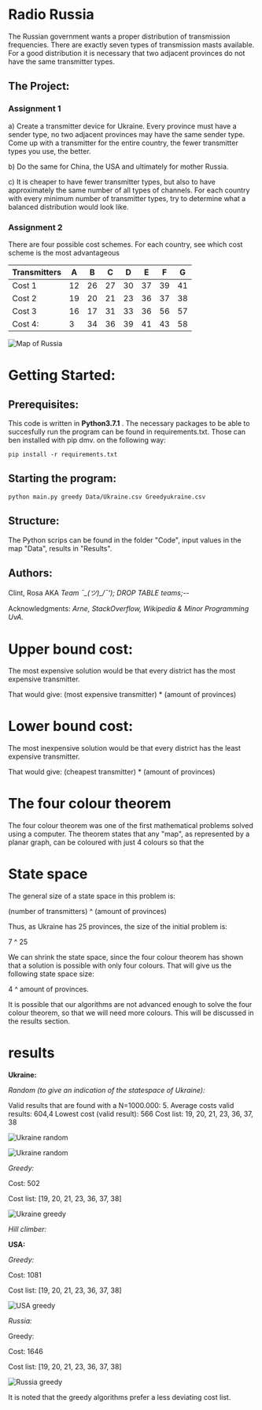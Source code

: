 # Radio Russia
The Russian government wants a proper distribution of transmission frequencies. There are exactly seven types of transmission masts available. For a good distribution it is necessary that two adjacent provinces do not have the same transmitter types.

## The Project:
### Assignment 1
a) Create a transmitter device for Ukraine. Every province must have a sender type, no two adjacent provinces may have the same sender type. Come up with a transmitter for the entire country, the fewer transmitter types you use, the better.

b) Do the same for China, the USA and ultimately for mother Russia.

c) It is cheaper to have fewer transmitter types, but also to have approximately the same number of all types of channels. For each country with every minimum number of transmitter types, try to determine what a balanced distribution would look like.

### Assignment 2
There are four possible cost schemes. For each country, see which cost scheme is the most advantageous

Transmitters | A | B | C | D | E | F | G
-------------|---|---|---|---|---|---|---
Cost 1 | 12 | 26 | 27 | 30 | 37 | 39 | 41
Cost 2 | 19 | 20 | 21 | 23 | 36 | 37 | 38
Cost 3 | 16 | 17 | 31 | 33 | 36 | 56 | 57
Cost 4: | 3  | 34 | 36 | 39 | 41 | 43 | 58

![Map of Russia](https://upload.wikimedia.org/wikipedia/commons/thumb/6/66/Bla_bla_Russia.svg/1280px-Bla_bla_Russia.svg.png)

# Getting Started:
## Prerequisites:
This code is written in **Python3.7.1** . The necessary packages to be able to succesfully run the program can be found in requirements.txt. Those can ben installed with pip dmv. on the following way:

`pip install -r requirements.txt `

## Starting the program:
    python main.py greedy Data/Ukraine.csv Greedyukraine.csv

## Structure:
The Python scrips can be found in the folder "Code", input values in the map "Data", results in "Results".

## Authors:
Clint, Rosa
AKA *Team ¯\_(ツ)_/¯'); DROP TABLE teams;--*

Acknowledgments:
*Arne,
StackOverflow,
Wikipedia &
Minor Programming UvA.*

# Upper bound cost:
The most expensive solution would be that every district has the most expensive transmitter.

That would give: (most expensive transmitter) * (amount of provinces)

# Lower bound cost:
The most inexpensive solution would be that every district has the least expensive transmitter.

That would give: (cheapest transmitter) * (amount of provinces)

# The four colour theorem

The four colour theorem was one of the first mathematical problems solved using a computer. The theorem states that any "map",
as represented by a planar graph, can be coloured with just 4 colours so that the
# State space
The general size of a state space in this problem is:

(number of transmitters) ^ (amount of provinces)

Thus, as Ukraine has 25 provinces, the size of the initial problem is:

7 ^ 25

We can shrink the state space, since the four colour theorem has shown that a solution is possible with only four colours. That will give us the following state space size:

4 ^ amount of provinces.

It is possible that our algorithms are not advanced enough to solve the four colour theorem, so that we will need more colours. This will be discussed in the results section.

# results

**Ukraine:**

*Random (to give an indication of the statespace of Ukraine):*

Valid results that are found with a N=1000.000: 5.
Average costs valid results: 604,4
Lowest cost (valid result): 566
Cost list: 19, 20, 21, 23, 36, 37, 38

![Ukraine random](/histogram_random_cost.png)

![Ukraine random](/histogram_random_wrong_nodes.png)

*Greedy:*

Cost: 502

Cost list: [19, 20, 21, 23, 36, 37, 38]

![Ukraine greedy](/Results/Ukraine_greedy.jpg)

*Hill climber:*



**USA:**

*Greedy:*

Cost: 1081

Cost list: [19, 20, 21, 23, 36, 37, 38]

![USA greedy](/Results/USA_greedy.jpg)


*Russia:*

Greedy:

Cost: 1646

Cost list: [19, 20, 21, 23, 36, 37, 38]

![Russia greedy](/Results/russia_greedy.jpg)

It is noted that the greedy algorithms prefer a less deviating cost list.
